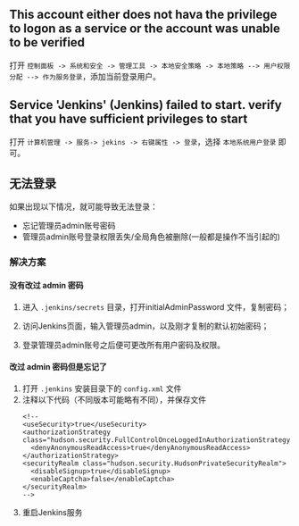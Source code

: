 ## This account either does not hava the privilege to logon as a service or the account was unable to be verified

打开 ```控制面板 -> 系统和安全 -> 管理工具 -> 本地安全策略 -> 本地策略 --> 用户权限分配 --> 作为服务登录```，添加当前登录用户。

## Service 'Jenkins' (Jenkins) failed to start. verify that you have sufficient privileges to start

打开 ```计算机管理 -> 服务-> jekins -> 右键属性 -> 登录```，选择 ```本地系统用户登录``` 即可。

## 无法登录

如果出现以下情况，就可能导致无法登录：

- 忘记管理员admin账号密码
- 管理员admin账号登录权限丢失/全局角色被删除(一般都是操作不当引起的)

### 解决方案

#### 没有改过 admin 密码

1. 进入 ```.jenkins/secrets``` 目录，打开initialAdminPassword 文件，复制密码；

2. 访问Jenkins页面，输入管理员admin，以及刚才复制的默认初始密码；

3. 登录管理员admin账号之后便可更改所有用户密码及权限。

#### 改过 admin 密码但是忘记了

1. 打开 ```.jenkins``` 安装目录下的 ```config.xml``` 文件
2. 注释以下代码（不同版本可能略有不同），并保存文件
   ```
   <!--
   <useSecurity>true</useSecurity>
   <authorizationStrategy class="hudson.security.FullControlOnceLoggedInAuthorizationStrategy">
     <denyAnonymousReadAccess>true</denyAnonymousReadAccess>
   </authorizationStrategy>
   <securityRealm class="hudson.security.HudsonPrivateSecurityRealm">
     <disableSignup>true</disableSignup>
     <enableCaptcha>false</enableCaptcha>
   </securityRealm>
   -->
   ```
3. 重启Jenkins服务

